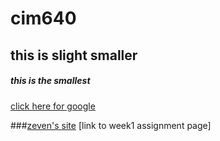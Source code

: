 # cim640
## this is slight smaller

##### this is the smallest


[click here for google](http://www.google.com)

###[zeven's site](http://www.zevenrodriguez.com)
[link to week1 assignment page]